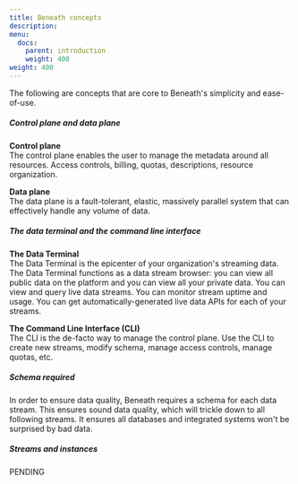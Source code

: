 ```yaml
---
title: Beneath concepts
description:
menu:
  docs:
    parent: introduction
    weight: 400
weight: 400
---
```


The following are concepts that are core to Beneath's simplicity and ease-of-use.

##### Control plane and data plane
**Control plane**<br> 
The control plane enables the user to manage the metadata around all resources. Access controls, billing, quotas, descriptions, resource organization.

**Data plane**<br>
The data plane is a fault-tolerant, elastic, massively parallel system that can effectively handle any volume of data.

##### The data terminal and the command line interface
**The Data Terminal**<br>
The Data Terminal is the epicenter of your organization's streaming data. The Data Terminal functions as a data stream browser: you can view all public data on the platform and you can view all your private data. You can view and query live data streams. You can monitor stream uptime and usage. You can get automatically-generated live data APIs for each of your streams.

**The Command Line Interface (CLI)**<br>
The CLI is the de-facto way to manage the control plane. Use the CLI to create new streams, modify schema, manage access controls, manage quotas, etc.

##### Schema required
In order to ensure data quality, Beneath requires a schema for each data stream. This ensures sound data quality, which will trickle down to all following streams.
It ensures all databases and integrated systems won't be surprised by bad data.

##### Streams and instances
PENDING
<!-- "Batch" streams have instances. Each instance is a new batch upload. Yet, in the Beneath terminology, we refer to all data sets as streams. -->


<!-- ##### Root streams and derived streams
Root streams:
Derived streams: -->

<!-- ##### Core entities
**Organizations**.<br>
Organizations are entities that handle billing. In practice, users join their company's "organization," and the organization's admin will handle billing on behalf of all of its users.<br>

**Projects**.<br>
Projects are collections of Streams and Models. Projects are analagous to GitHub repositories. Projects can be either public - shared with the world - or private - shared with a set list of users. Every project is owned by an organization, which will be responsible for charges incured. <br>

**Streams**.<br>
Streams are unbounded, continuously updated data sets. Streams are ordered and replayable. Every stream has a key.

**Models**.<br>
Models are 

**Stream instance**.<br>
Stream instance...

**Services**.<br>
Services are... -->


<!-- Resource structure: streams, instances; grouped by projects, by organization; users vs services -->
